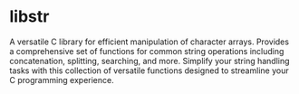 # libstr
A versatile C library for efficient manipulation of character arrays. Provides a comprehensive set of functions for common string operations including concatenation, splitting, searching, and more. Simplify your string handling tasks with this collection of versatile functions designed to streamline your C programming experience.
